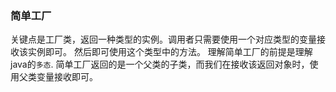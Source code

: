### 简单工厂
关键点是工厂类，返回一种类型的实例。调用者只需要使用一个对应类型的变量接收该实例即可。
然后即可使用这个类型中的方法。
理解简单工厂的前提是理解java的`多态`.
简单工厂返回的是一个父类的子类，而我们在接收该返回对象时，使用父类变量接收即可。